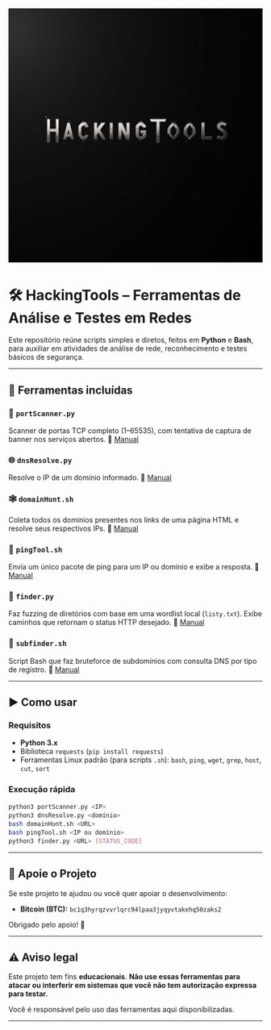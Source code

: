 ![Logo do Projeto](img/HackingToolsImage.png)
---

# 🛠️ HackingTools – Ferramentas de Análise e Testes em Redes

Este repositório reúne scripts simples e diretos, feitos em **Python** e **Bash**, para auxiliar em atividades de análise de rede, reconhecimento e testes básicos de segurança.

---

## 📂 Ferramentas incluídas

### 🔎 `portScanner.py`

Scanner de portas TCP completo (1–65535), com tentativa de captura de banner nos serviços abertos.
📄 [Manual](docs/portScanner.md)

### 🌐 `dnsResolve.py`

Resolve o IP de um domínio informado.
📄 [Manual](docs/dnsResolve.md)

### 🕸️ `domainHunt.sh`

Coleta todos os domínios presentes nos links de uma página HTML e resolve seus respectivos IPs.
📄 [Manual](docs/domainHunt.md)

### 📶 `pingTool.sh`

Envia um único pacote de ping para um IP ou domínio e exibe a resposta.
📄 [Manual](docs/pingTool.md)

### 📁 `finder.py`

Faz fuzzing de diretórios com base em uma wordlist local (`listy.txt`). Exibe caminhos que retornam o status HTTP desejado.
📄 [Manual](docs/finder.md)

### 📁 `subfinder.sh`

Script Bash que faz bruteforce de subdomínios com consulta DNS por tipo de registro.
📄 [Manual](docs/bfdomain.md)

---

## ▶️ Como usar

### Requisitos

* **Python 3.x**
* Biblioteca `requests` (`pip install requests`)
* Ferramentas Linux padrão (para scripts `.sh`): `bash`, `ping`, `wget`, `grep`, `host`, `cut`, `sort`

### Execução rápida

```bash
python3 portScanner.py <IP>
python3 dnsResolve.py <domínio>
bash domainHunt.sh <URL>
bash pingTool.sh <IP ou domínio>
python3 finder.py <URL> [STATUS_CODE]
```
---
## 💸 Apoie o Projeto

Se este projeto te ajudou ou você quer apoiar o desenvolvimento:

- **Bitcoin (BTC):** `bc1q3hyrqzvvrlqrc94lpaa3jyqyvtakehq50zaks2`

Obrigado pelo apoio! 🙏



---

## ⚠️ Aviso legal

Este projeto tem fins **educacionais**.
**Não use essas ferramentas para atacar ou interferir em sistemas que você não tem autorização expressa para testar.**

Você é responsável pelo uso das ferramentas aqui disponibilizadas.

---

